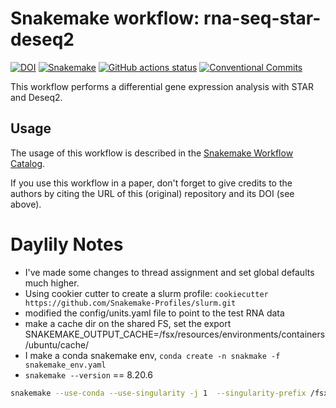 # Snakemake workflow: rna-seq-star-deseq2

[![DOI](https://zenodo.org/badge/DOI/10.5281/zenodo.4737358.svg)](https://doi.org/10.5281/zenodo.4737358)
[![Snakemake](https://img.shields.io/badge/snakemake-≥6.1.0-brightgreen.svg)](https://snakemake.github.io)
[![GitHub actions status](https://github.com/snakemake-workflows/rna-seq-star-deseq2/workflows/Tests/badge.svg?branch=master)](https://github.com/snakemake-workflows/rna-seq-star-deseq2/actions?query=branch%3Amaster+workflow%3ATests)
[![Conventional Commits](https://img.shields.io/badge/Conventional%20Commits-1.0.0-%23FE5196?logo=conventionalcommits&logoColor=white)](https://conventionalcommits.org)

This workflow performs a differential gene expression analysis with STAR and Deseq2.

## Usage

The usage of this workflow is described in the [Snakemake Workflow Catalog](https://snakemake.github.io/snakemake-workflow-catalog/?usage=snakemake-workflows%2Frna-seq-star-deseq2).

If you use this workflow in a paper, don't forget to give credits to the authors by citing the URL of this (original) repository and its DOI (see above).


# Daylily Notes
- I've made some changes to thread assignment and set global defaults much higher.
- Using cookier cutter to create a slurm profile: `cookiecutter https://github.com/Snakemake-Profiles/slurm.git`
- modified the config/units.yaml file to point to the test RNA data
- make a cache dir on the shared FS, set the export SNAKEMAKE_OUTPUT_CACHE=/fsx/resources/environments/containers/ubuntu/cache/
- I make a conda snakemake env, `conda create -n snakmake -f snakemake_env.yaml`
- `snakemake --version` == 8.20.6
```bash
snakemake --use-conda --use-singularity -j 1  --singularity-prefix /fsx/resources/environments/containers/ubuntu/ip-10-0-0-240/ --singularity-args "  -B /tmp:/tmp -B /fsx:/fsx  -B /home/$USER:/home/$USER -B $PWD/:$PWD" --conda-prefix /fsx/resources/environments/containers/ubuntu/ip-10-0-0-240/ --profile ./profiles/slurm_pcluster3 --cache
```
